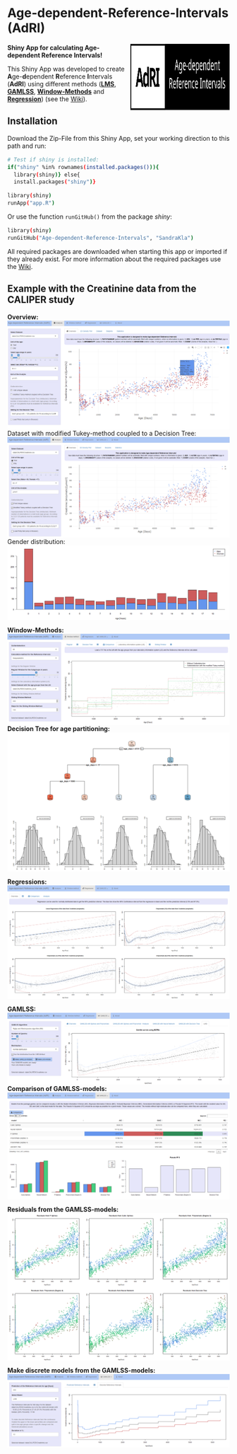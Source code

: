 # Age-dependent-Reference-Intervals (AdRI)

<img src="www/Logo.svg" width="225px" height="150px" align="right"/>

**Shiny App for calculating Age-dependent Reference Intervals!**

This Shiny App was developed to create **A**ge-**d**ependent **R**eference **I**ntervals (**AdRI**) using different methods ([**LMS**](https://github.com/SandraKla/Age-dependent-Reference-Intervals/wiki/Generalized-additive-models-for-location,-scale-and-shape-(GAMLSS)#lms), [**GAMLSS**](https://github.com/SandraKla/Age-dependent-Reference-Intervals/wiki/Generalized-additive-models-for-location,-scale-and-shape-(GAMLSS)), [**Window-Methods**](https://github.com/SandraKla/Age-dependent-Reference-Intervals/wiki/Window-Methods) and [**Regression**](https://github.com/SandraKla/Age-dependent-Reference-Intervals/wiki/Regression)) (see the [Wiki](https://github.com/SandraKla/Age-dependent-Reference-Intervals/wiki)). 

## Installation

Download the Zip-File from this Shiny App, set your working direction to this path and run:

```bash
# Test if shiny is installed:
if("shiny" %in% rownames(installed.packages())){
  library(shiny)} else{
  install.packages("shiny")}
```

```bash
library(shiny)
runApp("app.R")
```
Or use the function ```runGitHub()``` from the package *shiny*:

```bash
library(shiny)
runGitHub("Age-dependent-Reference-Intervals", "SandraKla")
```

All required packages are downloaded when starting this app or imported if they already exist. For more information about the required packages use the [Wiki](https://github.com/SandraKla/Age-dependent-Reference-Intervals/wiki/Versions).


## Example with the Creatinine data from the CALIPER study

**Overview:**
<img src="www/shiny_overview.png" align="center"/>
Dataset with modified Tukey-method coupled to a Decision Tree:
<img src="www/shiny_tukey.png" align="center"/>
Gender distribution:
<img src="www/shiny_barplot.png" align="center"/>

**Window-Methods:**
<img src="www/shiny_window.png" align="center"/>
**Decision Tree for age partitioning:**
<img src="www/shiny_tree.png" align="center"/>

**Regressions:**
<img src="www/shiny_regression.png" align="center"/>

**GAMLSS:**
<img src="www/shiny_gamlss.png" align="center"/>
**Comparison of GAMLSS-models:**
<img src="www/shiny_comparison.png" align="center"/>

**Residuals from the GAMLSS-models:**
<img src="www/shiny_residuals.png" align="center"/>

**Make discrete models from the GAMLSS-models:**
<img src="www/shiny_discrete.png" align="center"/>